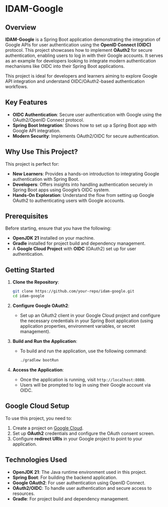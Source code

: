 # **IDAM-Google**

## **Overview**

**IDAM-Google** is a Spring Boot application demonstrating the integration of Google APIs for user authentication using the **OpenID Connect (OIDC)** protocol. This project showcases how to implement **OAuth2** for secure authentication, enabling users to log in with their Google accounts. It serves as an example for developers looking to integrate modern authentication mechanisms like OIDC into their Spring Boot applications.

This project is ideal for developers and learners aiming to explore Google API integration and understand OIDC/OAuth2-based authentication workflows.

## **Key Features**
- **OIDC Authentication**: Secure user authentication with Google using the OAuth2/OpenID Connect protocol.
- **Spring Boot Integration**: Shows how to set up a Spring Boot app with Google API integration.
- **Modern Security**: Implements OAuth2/OIDC for secure authentication.

## **Why Use This Project?**

This project is perfect for:
- **New Learners**: Provides a hands-on introduction to integrating Google authentication with Spring Boot.
- **Developers**: Offers insights into handling authentication securely in Spring Boot apps using Google’s OIDC system.
- **Hands-On Exploration**: Understand the flow from setting up Google OAuth2 to authenticating users with Google accounts.

## **Prerequisites**

Before starting, ensure that you have the following:
- **OpenJDK 21** installed on your machine.
- **Gradle** installed for project build and dependency management.
- A **Google Cloud Project** with **OIDC** (OAuth2) set up for user authentication.

## **Getting Started**

1. **Clone the Repository**:
   ```bash
   git clone https://github.com/your-repo/idam-google.git
   cd idam-google
   ```

2. **Configure Google OAuth2**:
   - Set up an OAuth2 client in your Google Cloud project and configure the necessary credentials in your Spring Boot application (using application properties, environment variables, or secret management).

3. **Build and Run the Application**:
   - To build and run the application, use the following command:
     ```bash
     ./gradlew bootRun
     ```

4. **Access the Application**:
   - Once the application is running, visit `http://localhost:8080`.
   - Users will be prompted to log in using their Google account via OIDC.

## **Google Cloud Setup**

To use this project, you need to:
1. Create a project on [Google Cloud](https://console.cloud.google.com/).
2. Set up **OAuth2** credentials and configure the OAuth consent screen.
3. Configure **redirect URIs** in your Google project to point to your application.

## **Technologies Used**
- **OpenJDK 21**: The Java runtime environment used in this project.
- **Spring Boot**: For building the backend application.
- **Google OAuth2**: For user authentication using OpenID Connect.
- **OAuth2/OIDC**: To handle user authentication and secure access to resources.
- **Gradle**: For project build and dependency management.

